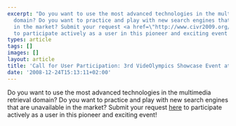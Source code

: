 ```yaml
---
excerpt: "Do you want to use the most advanced technologies in the multimedia retrieval
  domain? Do you want to practice and play with new search engines that are unavailable
  in the market? Submit your request <a href=\"http://www.civr2009.org/olympics\">here</a>
  to participate actively as a user in this pioneer and exciting event!\r\n"
types: article
tags: []
images: []
layout: article
title: 'Call for User Participation: 3rd VideOlympics Showcase Event at ACM CIVR ''09'
date: '2008-12-24T15:13:11+02:00'
---
```

Do you want to use the most advanced technologies in the multimedia retrieval domain? Do you want to practice and play with new search engines that are unavailable in the market? Submit your request <a href="http://www.civr2009.org/olympics">here</a> to participate actively as a user in this pioneer and exciting event!
